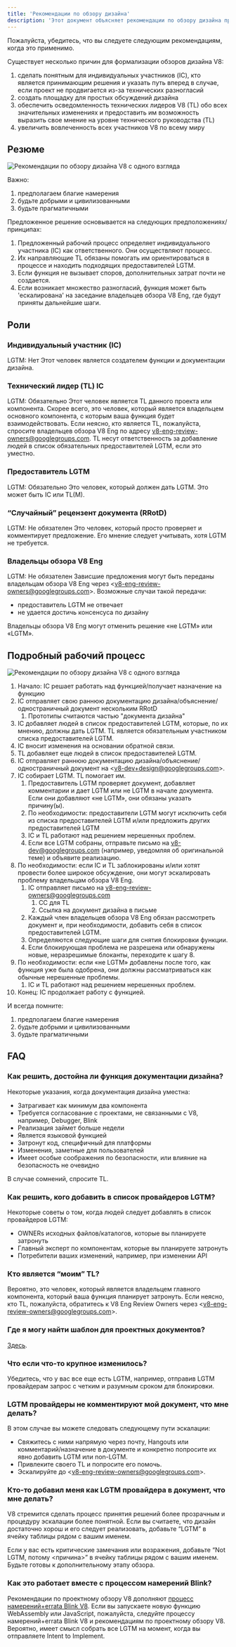 ```yaml
---
title: 'Рекомендации по обзору дизайна'
description: 'Этот документ объясняет рекомендации по обзору дизайна проекта V8.'
---
```

Пожалуйста, убедитесь, что вы следуете следующим рекомендациям, когда это применимо.

Существует несколько причин для формализации обзоров дизайна V8:

1. сделать понятным для индивидуальных участников (IC), кто является принимающим решения и указать путь вперед в случае, если проект не продвигается из-за технических разногласий
1. создать площадку для простых обсуждений дизайна
1. обеспечить осведомленность технических лидеров V8 (TL) обо всех значительных изменениях и предоставить им возможность выразить свое мнение на уровне технического руководства (TL)
1. увеличить вовлеченность всех участников V8 по всему миру

## Резюме

![Рекомендации по обзору дизайна V8 с одного взгляда](/_img/docs/design-review-guidelines/design-review-guidelines.svg)

Важно:

1. предполагаем благие намерения
1. будьте добрыми и цивилизованными
1. будьте прагматичными

Предложенное решение основывается на следующих предположениях/принципах:

1. Предложенный рабочий процесс определяет индивидуального участника (IC) как ответственного. Они осуществляют процесс.
1. Их направляющие TL обязаны помогать им ориентироваться в процессе и находить подходящих предоставителей LGTM.
1. Если функция не вызывает споров, дополнительных затрат почти не создается.
1. Если возникает множество разногласий, функция может быть 'ескалирована' на заседание владельцев обзора V8 Eng, где будут приняты дальнейшие шаги.

## Роли

### Индивидуальный участник (IC)

LGTM: Нет
Этот человек является создателем функции и документации дизайна.

### Технический лидер (TL) IC

LGTM: Обязательно
Этот человек является TL данного проекта или компонента. Скорее всего, это человек, который является владельцем основного компонента, с которым ваша функция будет взаимодействовать. Если неясно, кто является TL, пожалуйста, спросите владельцев обзора V8 Eng по адресу v8-eng-review-owners@googlegroups.com. TL несут ответственность за добавление людей в список обязательных предоставителей LGTM, если это уместно.

### Предоставитель LGTM

LGTM: Обязательно
Это человек, который должен дать LGTM. Это может быть IC или TL(M).

### “Случайный” рецензент документа (RRotD)

LGTM: Не обязателен
Это человек, который просто проверяет и комментирует предложение. Его мнение следует учитывать, хотя LGTM не требуется.

### Владельцы обзора V8 Eng

LGTM: Не обязателен
Зависшие предложения могут быть переданы владельцам обзора V8 Eng через &lt;v8-eng-review-owners@googlegroups.com>. Возможные случаи такой передачи:

- предоставитель LGTM не отвечает
- не удается достичь консенсуса по дизайну

Владельцы обзора V8 Eng могут отменить решение «не LGTM» или «LGTM».

## Подробный рабочий процесс

![Рекомендации по обзору дизайна V8 с одного взгляда](/_img/docs/design-review-guidelines/design-review-guidelines.svg)

1. Начало: IC решает работать над функцией/получает назначение на функцию
1. IC отправляет свою раннюю документацию дизайна/объяснение/одностраничный документ нескольким RRotD
    1. Прототипы считаются частью "документа дизайна"
1. IC добавляет людей в список предоставителей LGTM, которые, по их мнению, должны дать LGTM. TL является обязательным участником списка предоставителей LGTM.
1. IC вносит изменения на основании обратной связи.
1. TL добавляет еще людей в список предоставителей LGTM.
1. IC отправляет раннюю документацию дизайна/объяснение/одностраничный документ на &lt;v8-dev+design@googlegroups.com>.
1. IC собирает LGTM. TL помогает им.
    1. Предоставитель LGTM проверяет документ, добавляет комментарии и дает LGTM или не LGTM в начале документа. Если они добавляют «не LGTM», они обязаны указать причину(ы).
    1. По необходимости: предоставители LGTM могут исключить себя из списка предоставителей LGTM и/или предложить других предоставителей LGTM
    1. IC и TL работают над решением нерешенных проблем.
    1. Если все LGTM собраны, отправьте письмо на v8-dev@googlegroups.com (например, уведомляя об оригинальной теме) и объявите реализацию.
1. По необходимости: если IC и TL заблокированы и/или хотят провести более широкое обсуждение, они могут эскалировать проблему владельцам обзора V8 Eng.
    1. IC отправляет письмо на v8-eng-review-owners@googlegroups.com
        1. CC для TL
        1. Ссылка на документ дизайна в письме
    1. Каждый член владельцев обзора V8 Eng обязан рассмотреть документ и, при необходимости, добавить себя в список предоставителей LGTM.
    1. Определяются следующие шаги для снятия блокировки функции.
    1. Если блокирующая проблема не разрешена или обнаружены новые, неразрешимые блоканты, переходите к шагу 8.
1. По необходимости: если «не LGTM» добавлены после того, как функция уже была одобрена, они должны рассматриваться как обычные нерешенные проблемы.
    1. IC и TL работают над решением нерешенных проблем.
1. Конец: IC продолжает работу с функцией.

И всегда помните:

1. предполагаем благие намерения
1. будьте добрыми и цивилизованными
1. будьте прагматичными

## FAQ

### Как решить, достойна ли функция документации дизайна?

Некоторые указания, когда документация дизайна уместна:

- Затрагивает как минимум два компонента
- Требуется согласование с проектами, не связанными с V8, например, Debugger, Blink
- Реализация займет больше недели
- Является языковой функцией
- Затронут код, специфичный для платформы
- Изменения, заметные для пользователей
- Имеет особые соображения по безопасности, или влияние на безопасность не очевидно

В случае сомнений, спросите TL.

### Как решить, кого добавить в список провайдеров LGTM?

Некоторые советы о том, когда людей следует добавлять в список провайдеров LGTM:

- OWNERs исходных файлов/каталогов, которые вы планируете затронуть
- Главный эксперт по компонентам, которые вы планируете затронуть
- Потребители ваших изменений, например, при изменении API

### Кто является “моим” TL?

Вероятно, это человек, который является владельцем главного компонента, который ваша функция планирует затронуть. Если неясно, кто TL, пожалуйста, обратитесь к V8 Eng Review Owners через &lt;v8-eng-review-owners@googlegroups.com>.

### Где я могу найти шаблон для проектных документов?

[Здесь](https://docs.google.com/document/d/1CWNKvxOYXGMHepW31hPwaFz9mOqffaXnuGqhMqcyFYo/template/preview).

### Что если что-то крупное изменилось?

Убедитесь, что у вас все еще есть LGTM, например, отправив LGTM провайдерам запрос с четким и разумным сроком для блокировки.

### LGTM провайдеры не комментируют мой документ, что мне делать?

В этом случае вы можете следовать следующему пути эскалации:

- Свяжитесь с ними напрямую через почту, Hangouts или комментарий/назначение в документе и конкретно попросите их явно добавить LGTM или non-LGTM.
- Привлеките своего TL и попросите его помочь.
- Эскалируйте до &lt;v8-eng-review-owners@googlegroups.com>.

### Кто-то добавил меня как LGTM провайдера в документ, что мне делать?

V8 стремится сделать процесс принятия решений более прозрачным и процедуру эскалации более понятной. Если вы считаете, что дизайн достаточно хорош и его следует реализовать, добавьте “LGTM” в ячейку таблицы рядом с вашим именем.

Если у вас есть критические замечания или возражения, добавьте “Not LGTM, потому \<причина>” в ячейку таблицы рядом с вашим именем. Будьте готовы к дополнительному этапу обзора.

### Как это работает вместе с процессом намерений Blink?

Рекомендации по проектному обзору V8 дополняют [процесс намерений+errata Blink V8](/docs/feature-launch-process). Если вы запускаете новую функцию WebAssembly или JavaScript, пожалуйста, следуйте процессу намерений+errata Blink V8 и рекомендациям по проектному обзору V8. Вероятно, имеет смысл собрать все LGTM на момент, когда вы отправляете Intent to Implement.
